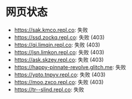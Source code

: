 # 网页状态
- https://sak.kmco.repl.co: 失败
- https://ssd.zockq.repl.co: 失败 (403)
- https://qi.limqin.repl.co: 失败 (403)
- https://jsn.limkon.repl.co: 失败 (403)
- https://ask.skzey.repl.co: 失败 (403)
- https://happy-pinnate-revolve.glitch.me: 失败
- https://ypto.tnpyv.repl.co: 失败 (403)
- https://moo.zxco.repl.co: 失败 (403)
- https://tr--slind.repl.co: 失败
